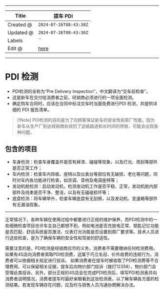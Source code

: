-----

| Title     | 提车 PDI                                           |
| --------- | ------------------------------------------------ |
| Created @ | `2024-07-26T08:43:30Z`                           |
| Updated @ | `2024-07-26T08:43:30Z`                           |
| Labels    | \`\`                                             |
| Edit @    | [here](https://github.com/junxnone/che/issues/8) |

-----

# PDI 检测

  - PDI检测的全称为“Pre Delivery Inspection”，中文翻译为“交车前检查”。
  - 这是新车在交付给消费者之前，经销商必须进行的一项全面检测。
  - 确定购车合同时，应该在合同中标注交车时当面免费进行PDI 检测，并提供详细的 PDI 报告清单。

> \[\!Note\]
> PDI检测的目的是为了向顾客保证新车的安全性和原厂性能。因为新车从生产厂到达经销商处经历了运输路途和长时间的停放，可能会出现各种问题。

## 包含的项目

  - 车身检测：检查车身覆盖件是否有掉漆、磕碰等现象，以及灯光、雨刮等部件是否正常工作；
  - 车内检测：检查车内饰板、座椅以及仪表台等部位有无破损、老化等问题，同时对车内各功能进行检查，如空调、音响及电调座椅等；
  - 发动机舱检测：启动发动机，检测发动机工作是否平稳、正常，发动机舱内部部件及线束是否干净、整洁，以及有无磕碰损坏等；
  - 底盘检测：将车辆举升，检查车辆底盘有无刮擦，以及发动机、变速箱等部件有无漏油现象。

-----

正常情况下，各种车辆在使用过程中都要进行正规的维护保养，而PDI检测中的一些细微检查项目也许车主自己都想不到，例如电池是否充放电正常、钥匙记忆功能是否匹配、舒适系统是否激活、仪表灯光功能是否设置到原厂要求等。技术人员进行这些检查，是为了确保车辆的安全性和驾驶的舒适性。

需要注意的是，PDI检测是经销商应尽的义务，消费者不需要缴纳任何检测费用。如果有4S店向消费者索取PDI检测费，这属于巧立名目、价外收费的违规行为，消费者可以依据相关规定进行投诉。
如果消费者在提车时被收取了PDI检测费等不合理费用，可以保留相关证据，提车后向物价部门投诉（拨打12358），物价部门会受理此类投诉。另外，部分正规的4S店会在完成PDI检测后，填写PDI检测表并向消费者说明情况，消费者提车时最好亲眼看到这张检测表，以了解车辆各方面的检测结果。若发现车辆存在问题，应及时与销售人员沟通协商解决办法。
